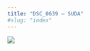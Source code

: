 ```yaml
---
title: "DSC_0639 – SUDA"
#slug: "index"
---
```


[![](/wp-content/2015/05/DSC_0639-300x201.jpg)](/wp-content/2015/05/DSC_0639.jpg)